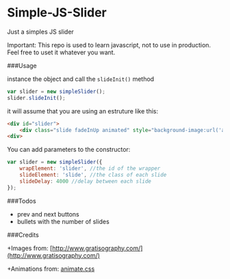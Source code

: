 # Simple-JS-Slider
Just a simples JS slider

Important: This repo is used to learn javascript, not to use in production. Feel free to uset it whatever you want.

###Usage

instance the object and call the `slideInit()` method

```javascript
var slider = new simpleSlider();
slider.slideInit();
```
it will assume that you are using an estruture like this:

```html
<div id="slider">
	<div class="slide fadeInUp animated" style="background-image:url('assets/img/slide-1.jpg');"></div>
<div>
```

You can add parameters to the constructor:

```javascript
var slider = new simpleSlider({ 
	wrapElement: 'slider', //the id of the wrapper
	slideElement: 'slide', //the class of each slide
	slideDelay: 4000 //delay between each slide
});
```

###Todos

+ prev and next buttons
+ bullets with the number of slides

###Credits

+Images from: [http://www.gratisography.com/](http://www.gratisography.com/)

+Animations from: [animate.css](http://daneden.github.io/animate.css/)